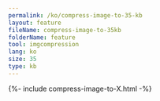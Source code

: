 ```yaml
---
permalink: /ko/compress-image-to-35-kb
layout: feature
fileName: compress-image-to-35kb
folderName: feature
tool: imgcompression
lang: ko
size: 35
type: kb
---
```


{%- include compress-image-to-X.html -%}
